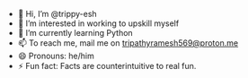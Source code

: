 - 👋 Hi, I’m @trippy-esh
- 👀 I’m interested in working to upskill myself
- 🌱 I’m currently learning Python
- 📫 To reach me, mail me on tripathyramesh569@proton.me
- 😄 Pronouns: he/him
- ⚡ Fun fact: Facts are counterintuitive to real fun.

<!---
trippy-esh/trippy-esh is a ✨ special ✨ repository because its `README.md` (this file) appears on your GitHub profile.
You can click the Preview link to take a look at your changes.
--->
